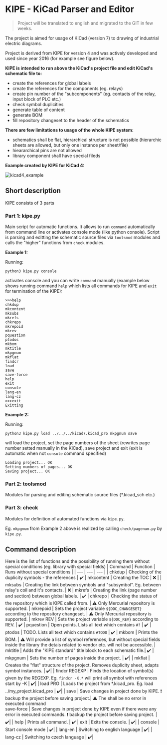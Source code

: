 # KIPE - KiCad Parser and Editor

>Project will be translated to english and migrated to the GIT in few weeks.

The project is aimed for usage of KiCad (version 7) to drawing of industrial electric diagrams.

Project is derived from KIPE for version 4 and was actively developed and used since year 2016 (for example see figure below).

__KIPE is intended to run above the KiCad's project file and edit KiCad's schematic file to:__
* create the references for global labels
* create the references for the components (eg. relays)
* create pin number of the "subcomponents" (eg. contacts of the relay, input block of PLC etc.)
* check symbol duplicities
* generate table of content 
* generate BOM
* fill repository changeset to the header of the schematics

__There are few limitations to usage of the whole KIPE system:__
* schematics shall be flat, hierarchical structure is not possible (hierarchic sheets are allowed, but only one instance per sheet/file)
* hieararchical pins are not allowed
* library component shall have special fileds

__Example created by KIPE for KiCad 4:__

![kicad4_example](https://user-images.githubusercontent.com/124931409/222565988-7076cebb-986b-4b37-a39e-b1f20e59036f.png)

## Short description

KIPE consists of 3 parts

### Part 1: kipe.py

Main script for automatic functions. It allows to run ```command``` automatically from command line or activates console mode (like python console).
Script is parsing and editting the schematic source files via ```toolsmod``` modules and calls the "higher" functions from ```check``` modules.

__Example 1:__

Running:
```
python3 kipe.py console
```
activates console and you can write ```command``` manually (example below shows running command ```help``` which lists all commands for KIPE and ```exit``` for termination of the KIPE):
```
>>>help
chkdup
mkcontent
mksubs
mkrefs
chkrepo
mkrepoid
mkrev
pquestion
ptodos
mkbom
mktitle
mkpgnum
mkflat
findcr
load
save
save-force
help
exit
console
lang-en
lang-cz
>>>exit
Exitting
```


__Example 2:__

Running:
```
python3 kipe.py load ../../../kicad7.kicad_pro mkpgnum save
```
will load the project, set the page numbers of the sheet (rewrites page number setted manually in the KiCad), save project and exit (exit is automatic when not ```console``` command specified)
```
Loading project... OK
Setting numbers of pages... OK
Saving project... OK
```

### Part 2: toolsmod

Modules for parsing and editing schematic source files (*.kicad_sch etc.) 

### Part 3: check

Modules for definition of automated functions via ```kipe.py```. 

Eg. ```mkpgnum``` from Example 2 above is realized by calling ```check/pagenum.py``` by ```kipe.py```.

## Command description

Here is the list of functions and the possibility of running them without special conditions (eg. library with special fields)
| Command | Function | Runs without special conditions |
| --- | --- | --- |
| chkdup  | Checking of the duplicity symbols - the references | :heavy_check_mark:
| mkcontent | Creating the TOC | :x: |
| mksubs | Creating the link between symbols and "subsymbol". Eg. between relay's coil and it's contacts. | :x:
| mkrefs | Creating the link (page number and section) between global labels. | :heavy_check_mark:
| chkrepo | Checking the status of the repository which is KIPE called from. | :warning: Only Mercurial repository is supported.
| mkrepoid | Sets the project variable ```${DOC_CHANGESET}``` according to the repository changeset. | :warning: Only Mercurial repository is supported.
| mkrev REV | Sets the project variable ```${DOC_REV}```  according to REV. | :heavy_check_mark:
| pquestion | Open points. Lists all text which contains ```#?``` | :heavy_check_mark:
| ptodos | TODO. Lists all text which contains ```#TODO``` | :heavy_check_mark:
| mkbom | Prints the BOM. | :warning: Will provide a list of symbol references, but without special fields inside the library the detais related to vendor etc. will not be accessible.
| mktitle | Adds the "KIPE standard" title block to each schematic file.| :heavy_check_mark:
| mkpgnum | Sets the number of pages inside the project. | :heavy_check_mark:|
| mkflat | Creates the "flat" structure of the project. Removes duplicity sheet, adapts symbol instances. | :heavy_check_mark:|
| findcr REGEXP | Finds the location of symbol(s) given by the REGEXP. Eg. ```findcr -K.*``` will print all symbol with references start by -K | :heavy_check_mark:|
| load PRO | Loads the project from \*.kicad_pro. Eg. load ../my_project.kicad_pro | :heavy_check_mark:|
| save | Save changes in project done by KIPE. :exclamation: backup the project before saving project.| :warning: The shall be no error in executed command  
save-force |  Save changes in project done by KIPE even if there were any error in executed commands. :exclamation: backup the project before saving project. | :heavy_check_mark:|
| help | Prints all command. | :heavy_check_mark:
| exit | Exits the console. | :heavy_check_mark:|
| console | Start console mode | :heavy_check_mark:| 
| lang-en | Switching to english language | :heavy_check_mark:|
| lang-cz | Switching to czech language | :heavy_check_mark:|

